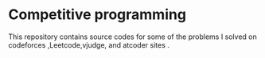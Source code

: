 # Competitive programming

This repository contains source codes for some of the problems I solved on codeforces ,Leetcode,vjudge, and atcoder sites .
